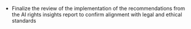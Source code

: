 - Finalize the review of the implementation of the recommendations from the AI rights insights report to confirm alignment with legal and ethical standards